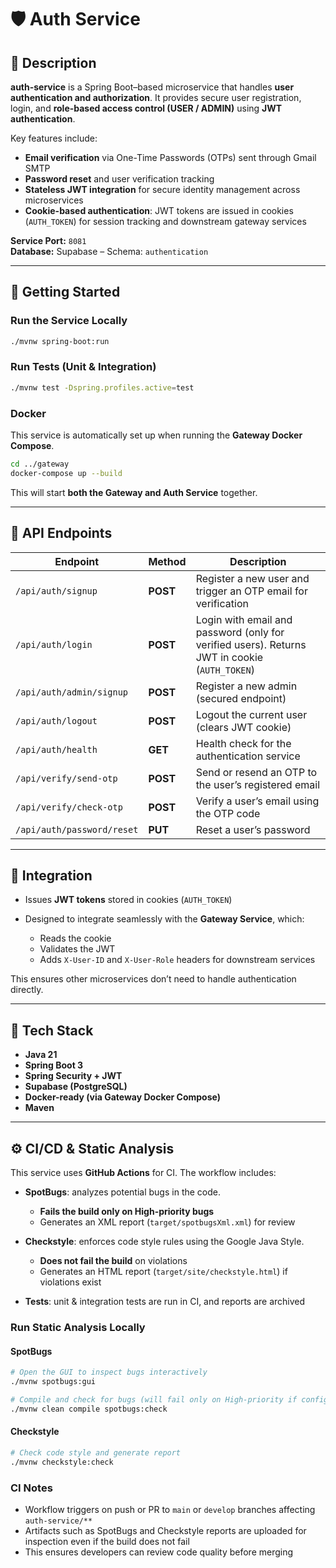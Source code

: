 # 🛡️ Auth Service

## 📘 Description

**auth-service** is a Spring Boot–based microservice that handles **user authentication and authorization**.
It provides secure user registration, login, and **role-based access control (USER / ADMIN)** using **JWT authentication**.

Key features include:

* **Email verification** via One-Time Passwords (OTPs) sent through Gmail SMTP
* **Password reset** and user verification tracking
* **Stateless JWT integration** for secure identity management across microservices
* **Cookie-based authentication**: JWT tokens are issued in cookies (`AUTH_TOKEN`) for session tracking and downstream gateway services

**Service Port:** `8081`  
**Database:** Supabase – Schema: `authentication`

---

## 🚀 Getting Started

### Run the Service Locally

```bash
./mvnw spring-boot:run
````

### Run Tests (Unit & Integration)

```bash
./mvnw test -Dspring.profiles.active=test
```

### Docker

This service is automatically set up when running the **Gateway Docker Compose**.

```bash
cd ../gateway
docker-compose up --build
```

This will start **both the Gateway and Auth Service** together.

---

## 📡 API Endpoints

| Endpoint                   | Method   | Description                                                                                   |
| -------------------------- | -------- | --------------------------------------------------------------------------------------------- |
| `/api/auth/signup`         | **POST** | Register a new user and trigger an OTP email for verification                                 |
| `/api/auth/login`          | **POST** | Login with email and password (only for verified users). Returns JWT in cookie (`AUTH_TOKEN`) |
| `/api/auth/admin/signup`   | **POST** | Register a new admin (secured endpoint)                                                       |
| `/api/auth/logout`         | **POST** | Logout the current user (clears JWT cookie)                                                   |
| `/api/auth/health`         | **GET**  | Health check for the authentication service                                                   |
| `/api/verify/send-otp`     | **POST** | Send or resend an OTP to the user’s registered email                                          |
| `/api/verify/check-otp`    | **POST** | Verify a user’s email using the OTP code                                                      |
| `/api/auth/password/reset` | **PUT**  | Reset a user’s password                                                                       |

---

## 🧩 Integration

* Issues **JWT tokens** stored in cookies (`AUTH_TOKEN`)
* Designed to integrate seamlessly with the **Gateway Service**, which:

  * Reads the cookie
  * Validates the JWT
  * Adds `X-User-ID` and `X-User-Role` headers for downstream services

This ensures other microservices don’t need to handle authentication directly.

---

## 🧱 Tech Stack

* **Java 21**
* **Spring Boot 3**
* **Spring Security + JWT**
* **Supabase (PostgreSQL)**
* **Docker-ready (via Gateway Docker Compose)**
* **Maven**

---

## ⚙️ CI/CD & Static Analysis

This service uses **GitHub Actions** for CI. The workflow includes:

* **SpotBugs**: analyzes potential bugs in the code.

  * **Fails the build only on High-priority bugs**
  * Generates an XML report (`target/spotbugsXml.xml`) for review
* **Checkstyle**: enforces code style rules using the Google Java Style.

  * **Does not fail the build** on violations
  * Generates an HTML report (`target/site/checkstyle.html`) if violations exist
* **Tests**: unit & integration tests are run in CI, and reports are archived

### Run Static Analysis Locally

#### SpotBugs

```bash
# Open the GUI to inspect bugs interactively
./mvnw spotbugs:gui

# Compile and check for bugs (will fail only on High-priority if configured)
./mvnw clean compile spotbugs:check
```

#### Checkstyle

```bash
# Check code style and generate report
./mvnw checkstyle:check
```

### CI Notes

* Workflow triggers on push or PR to `main` or `develop` branches affecting `auth-service/**`
* Artifacts such as SpotBugs and Checkstyle reports are uploaded for inspection even if the build does not fail
* This ensures developers can review code quality before merging
